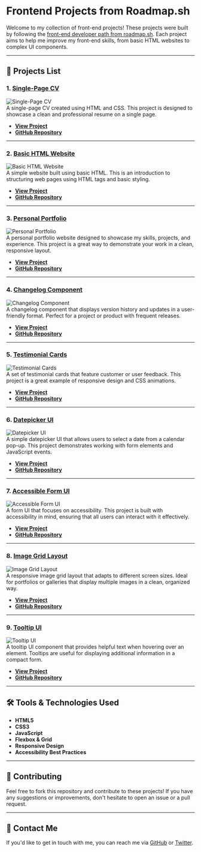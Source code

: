 # Frontend Projects from Roadmap.sh

Welcome to my collection of front-end projects! These projects were built by following the [front-end developer path from roadmap.sh](https://roadmap.sh/). Each project aims to help me improve my front-end skills, from basic HTML websites to complex UI components.

---

## 🚀 Projects List

### 1. **[Single-Page CV](https://roadmap.sh/projects/single-page-cv)**

![Single-Page CV](https://via.placeholder.com/150)  
A single-page CV created using HTML and CSS. This project is designed to showcase a clean and professional resume on a single page.

- **[View Project](https://roadmap.sh/projects/single-page-cv)**
- **[GitHub Repository](https://github.com/herwingx-dev/roadmapsh/blob/main/single-page-cv/index.html)**

---

### 2. **[Basic HTML Website](https://roadmap.sh/projects/basic-html-website)**

![Basic HTML Website](https://via.placeholder.com/150)  
A simple website built using basic HTML. This is an introduction to structuring web pages using HTML tags and basic styling.

- **[View Project](https://roadmap.sh/projects/basic-html-website)**
- **[GitHub Repository](https://github.com/herwingx-dev/roadmapsh/blob/main/basic-html-website/index.html)**

---

### 3. **[Personal Portfolio](https://roadmap.sh/projects/portfolio-website)**

![Personal Portfolio](https://via.placeholder.com/150)  
A personal portfolio website designed to showcase my skills, projects, and experience. This project is a great way to demonstrate your work in a clean, responsive layout.

- **[View Project](https://roadmap.sh/projects/portfolio-website)**
- **[GitHub Repository](https://github.com/herwingx-dev/roadmapsh/blob/main/personal-portfolio/index.html)**

---

### 4. **[Changelog Component](https://roadmap.sh/projects/changelog-component)**

![Changelog Component](https://via.placeholder.com/150)  
A changelog component that displays version history and updates in a user-friendly format. Perfect for a project or product with frequent releases.

- **[View Project](https://roadmap.sh/projects/changelog-component)**
- **[GitHub Repository](https://github.com/herwingx-dev/roadmapsh/blob/main/changelog-component/index.html)**

---

### 5. **[Testimonial Cards](https://roadmap.sh/projects/testimonial-cards)**

![Testimonial Cards](https://via.placeholder.com/150)  
A set of testimonial cards that feature customer or user feedback. This project is a great example of responsive design and CSS animations.

- **[View Project](https://roadmap.sh/projects/testimonial-cards)**
- **[GitHub Repository](https://github.com/herwingx-dev/roadmapsh/blob/main/testimonial-cards/index.html)**

---

### 6. **[Datepicker UI](https://roadmap.sh/projects/datepicker-ui)**

![Datepicker UI](https://via.placeholder.com/150)  
A simple datepicker UI that allows users to select a date from a calendar pop-up. This project demonstrates working with form elements and JavaScript events.

- **[View Project](https://roadmap.sh/projects/datepicker-ui)**
- **[GitHub Repository](https://github.com/herwingx-dev/roadmapsh/blob/main/datepicker-ui/index.html)**

---

### 7. **[Accessible Form UI](https://roadmap.sh/projects/accessible-form-ui)**

![Accessible Form UI](https://via.placeholder.com/150)  
A form UI that focuses on accessibility. This project is built with accessibility in mind, ensuring that all users can interact with it effectively.

- **[View Project](https://roadmap.sh/projects/accessible-form-ui)**
- **[GitHub Repository](https://github.com/herwingx-dev/roadmapsh/blob/main/accessible-form-ui/index.html)**

---

### 8. **[Image Grid Layout](https://roadmap.sh/projects/image-grid)**

![Image Grid Layout](https://via.placeholder.com/150)  
A responsive image grid layout that adapts to different screen sizes. Ideal for portfolios or galleries that display multiple images in a clean, organized way.

- **[View Project](https://roadmap.sh/projects/image-grid)**
- **[GitHub Repository](https://github.com/herwingx-dev/roadmapsh/blob/main/image-grid-layout/index.html)**

---

### 9. **[Tooltip UI](https://roadmap.sh/projects/tooltip-ui)**

![Tooltip UI](https://via.placeholder.com/150)  
A tooltip UI component that provides helpful text when hovering over an element. Tooltips are useful for displaying additional information in a compact form.

- **[View Project](https://roadmap.sh/projects/tooltip-ui)**
- **[GitHub Repository](https://github.com/herwingx-dev/roadmapsh/blob/main/tooltip-ui/index.html)**

---

## 🛠️ Tools & Technologies Used

- **HTML5**
- **CSS3**
- **JavaScript**
- **Flexbox & Grid**
- **Responsive Design**
- **Accessibility Best Practices**

---

## 💬 Contributing

Feel free to fork this repository and contribute to these projects! If you have any suggestions or improvements, don't hesitate to open an issue or a pull request.

---

## 📣 Contact Me

If you'd like to get in touch with me, you can reach me via [GitHub](https://github.com/herwingx-dev) or [Twitter](https://twitter.com/herwingx).

